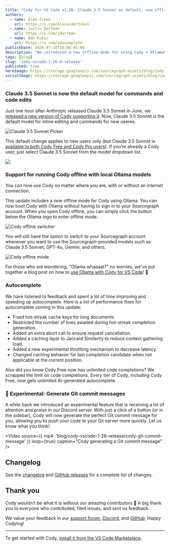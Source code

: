 ```yaml
---
title: "Cody for VS Code v1.26: Claude 3.5 Sonnet as default, new offline mode, and autocomplete improvements"
authors:
  - name: Alex Isken
    url: https://x.com/AlexanderIsken
  - name: Justin Dorfman
    url: https://x.com/jdorfman
  - name: Ado Kukic
    url: https://x.com/adocomplete
publishDate: 2024-07-10T10:00-01:00
description: "We introduced a new offline mode for using Cody + OllamaClaude 3.5 Sonnet is the new default for commands and edits in Cody."
tags: [blog]
slug: 'cody-vscode-1-26-0-release'
published: true
heroImage: https://storage.googleapis.com/sourcegraph-assets/blog/cody-vscode-1-26-release/cody-vscode-1.26-og-image.jpg
socialImage: https://storage.googleapis.com/sourcegraph-assets/blog/cody-vscode-1-26-release/cody-vscode-1.26-og-image.jpg
---
```

### Claude 3.5 Sonnet is now the default model for commands and code edits

Just one hour after Anthropic released Claude 3.5 Sonnet in June, we [released a new version of Cody supporting it](https://sourcegraph.com/blog/claude-3.5-sonnet-now-available-in-cody). Now, Claude 3.5 Sonnet is the default model for inline editing and commands for new useres.

![Claude 3.5 Sonnet Picker](https://storage.googleapis.com/sourcegraph-assets/blog/cody-vscode-1-26-release/claude-3.5-sonnet-picker-1.png)

This default change applies to new users only (but Claude 3.5 Sonnet is [available to both Cody Free and Cody Pro users](https://sourcegraph.com/blog/making-cody-free-10x-better)). If you’re already a Cody user, just select Claude 3.5 Sonnet from the model dropdown list.

![](https://storage.googleapis.com/sourcegraph-assets/blog/cody-vscode-1-26-release/claude-3.5-sonnet-picker-2.png)

### Support for running Cody offline with local Ollama models

You can now use Cody no matter where you are, with or without an internet connection.

This update includes a new offline mode for Cody using Ollama. You can now boot Cody with Ollama without having to sign in to your Sourcegraph account. When you open Cody offline, you can simply click the button below the Ollama logo to enter offline mode.

![Cody offline switcher](https://storage.googleapis.com/sourcegraph-assets/blog/cody-vscode-1-26-release/cody-offline-switcher.png)

You will still have the option to switch to your Sourcegraph account whenever you want to use the Sourcegraph-provided models such as Claude 3.5 Sonnet, GPT-4o, Gemini, and others.

![Cody offline mode](https://storage.googleapis.com/sourcegraph-assets/blog/cody-vscode-1-26-release/cody-offline-mode.png)

For those who are wondering, "Ollama whaaaat?" no worries, we've put together a blog post on how to [use Ollama with Cody for VS Code](https://sourcegraph.com/blog/local-code-completion-with-ollama-and-cody)! 🙌

### Autocomplete

We have listened to feedback and spent a lot of time improving and speeding up autocomplete. Here is a list of performance fixes for autocomplete coming in this update: 

* Fixed hot-streak cache keys for long documents.
* Restricted the number of lines awaited during hot-streak completion generation.
* Added an extra abort call to ensure request cancellation.
* Added a caching layer to Jaccard Similarity to reduce context gathering load.
* Added a new experimental throttling mechanism to decrease latency.
* Changed caching behavior for last completion candidate when not applicable at the current position.

Also did you know Cody Free now has unlimited code completions? We scrapped the limit on code completions. Every tier of Cody, including Cody Free, now gets unlimited AI-generated autocomplete.

### 🧪 Experimental: Generate Git commit messages

A while back we introduced an experimental feature that is receiving a lot of attention and praise in our Discord server. With just a click of a button (or in the sidebar), Cody will now generate the perfect Git commit message for you, allowing you to push your code to your Git server more quickly. Let us know what you think!

<Video
  source={{
    mp4: 'blog/cody-vscode-1-26-release/cody-git-commit-message'
  }}
  loop={true}
  caption="Cody generating a Git commit message"
/>

## Changelog

See the [changelog](https://github.com/sourcegraph/cody/releases/tag/vscode-v1.24.0) and [GitHub releases](https://github.com/sourcegraph/cody/releases) for a complete list of changes.

## Thank you

Cody wouldn’t be what it is without our amazing contributors 💖 A big thank you to everyone who contributed, filed issues, and sent us feedback.

We value your feedback in our [support forum](https://community.sourcegraph.com/c/cody/5), [Discord](https://discord.com/servers/sourcegraph-969688426372825169), and [GitHub](https://github.com/sourcegraph/cody/discussions). Happy Codying!

---

To get started with Cody, [install it from the VS Code Marketplace](https://marketplace.visualstudio.com/items?itemName=sourcegraph.cody-ai).
